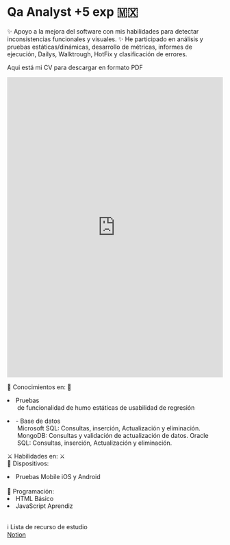 <html lang="es">
  <head>
    <meta charset="utf-8" />
    <meta http-equiv="x-ua-compatible" content="ie=edge" />
    <meta name="viewport" content="width=device-width, initial-scale=1" />
    <title>Espacio para documentar mis conocimientos y habilidades  </title>
  </head>
  <body>  
    <h1>Qa Analyst +5 exp 🇲🇽</h1>
    <p><label>
    ✨ Apoyo a la mejora del software con mis habilidades para detectar inconsistencias funcionales y visuales.
    ✨ He participado en análisis y pruebas estáticas/dinámicas, desarrollo de métricas, informes de ejecución, Dailys, Walktrough, HotFix y clasificación de errores. </label></p>
    <p><label>Aqui está mi CV para descargar en formato PDF</label></p>
    <iframe src="https://docs.google.com/gview?url=https://drive.google.com/file/d/12-8sK49h3ffVTn6BCWe5LniYAYfSYdLy/view?usp=drive_link &embedded=true" style="width:100%; height:700px;" frameborder="0"></iframe>

<p><label>
🧠 Conocimientos en: 🧠
<br/>
<li>
Pruebas
<ul>
  de funcionalidad  
  de humo  
  estáticas  
  de usabilidad  
  de regresión  
</ul>
</li>

<li>
- Base de datos
<ul>
  Microsoft SQL: Consultas, inserción, Actualización y eliminación.
  MongoDB: Consultas y validación de actualización de datos.
  Oracle SQL: Consultas, inserción, Actualización y eliminación.
</ul>
</li>
</label></p>

<p><label>
    ⚔️ Habilidades en: ⚔️ 
<br/>
📱 Dispositivos: 
<li>
Pruebas Mobile iOS y Android
</li><br/>
💁 Programación:
<li>
HTML Básico
</li>
<li>
JavaScript Aprendiz
</li>
<br/>

ℹ️ Lista de recurso de estudio <br/>
<a href="https://lizzvillasenorv.notion.site/de80c2eeaa4c4ad981f8d6eac6f034b5?v=6942a493cb9448a0a19868086108e914&pvs=4"> Notion </a>

</label></p>

  </body>
</html>